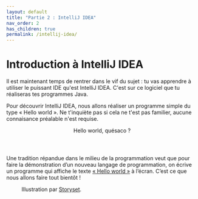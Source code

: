 ```yaml
---
layout: default
title: "Partie 2 : IntelliJ IDEA"
nav_order: 2
has_children: true
permalink: /intellij-idea/
---
```


# Introduction à IntelliJ IDEA
Il est maintenant temps de rentrer dans le vif du sujet : tu vas apprendre à utiliser le puissant IDE qu'est IntelliJ IDEA. C'est sur ce logiciel que tu réaliseras tes programmes Java.

Pour découvrir IntelliJ IDEA, nous allons réaliser un programme simple du type « Hello world ». Ne t'inquiète pas si cela ne t'est pas familier, aucune connaisance préalable n'est requise.

<div class="note">
  <header>Hello world, quésaco ?</header>
  <p>
    Une tradition répandue dans le milieu de la programmation veut que pour faire la démonstration d’un nouveau langage de programmation, on écrive un programme qui affiche le texte <a href="https://fr.wikipedia.org/wiki/Hello_world" target="_blank">« Hello world »</a> à l’écran. C’est ce que nous allons faire tout bientôt !
  </p>
</div>

<figure>
  <img src="../assets/storyset-code-typing.svg" alt="">
  <figcaption>Illustration par <a href="https://storyset.com" target="_blank">Storyset</a>.</figcaption>
</figure>
